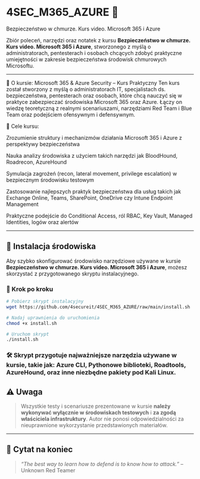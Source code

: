 # 4SEC_M365_AZURE 🚀
Bezpieczeństwo w chmurze. Kurs video. Microsoft 365 i Azure

 
Zbiór poleceń, narzędzi oraz notatek z kursu **Bezpieczeństwo w chmurze. Kurs video. Microsoft 365 i Azure**, stworzonego z myślą o administratorach, pentesterach i osobach chcących zdobyć praktyczne umiejętności w zakresie bezpieczeństwa środowisk chmurowych Microsoftu.

---
📘 O kursie: Microsoft 365 & Azure Security – Kurs Praktyczny
Ten kurs został stworzony z myślą o administratorach IT, specjalistach ds. bezpieczeństwa, pentesterach oraz osobach, które chcą nauczyć się w praktyce zabezpieczać środowiska Microsoft 365 oraz Azure. Łączy on wiedzę teoretyczną z realnymi scenariuszami, narzędziami Red Team i Blue Team oraz podejściem ofensywnym i defensywnym.

🎯 Cele kursu:

Zrozumienie struktury i mechanizmów działania Microsoft 365 i Azure z perspektywy bezpieczeństwa

Nauka analizy środowiska z użyciem takich narzędzi jak BloodHound, Roadrecon, AzureHound

Symulacja zagrożeń (recon, lateral movement, privilege escalation) w bezpiecznym środowisku testowym

Zastosowanie najlepszych praktyk bezpieczeństwa dla usług takich jak Exchange Online, Teams, SharePoint, OneDrive czy Intune Endpoint Management

Praktyczne podejście do Conditional Access, ról RBAC, Key Vault, Managed Identities, logów oraz alertów

---

## 🚀 Instalacja środowiska

Aby szybko skonfigurować środowisko narzędziowe używane w kursie **Bezpieczeństwo w chmurze. Kurs video. Microsoft 365 i Azure**, możesz skorzystać z przygotowanego skryptu instalacyjnego.

### 🔧 Krok po kroku

```bash
# Pobierz skrypt instalacyjny
wget https://github.com/4secureit/4SEC_M365_AZURE/raw/main/install.sh

# Nadaj uprawnienia do uruchomienia
chmod +x install.sh

# Uruchom skrypt
./install.sh
```
### 🛠 Skrypt przygotuje najważniejsze narzędzia używane w kursie, takie jak: Azure CLI, Pythonowe biblioteki, Roadtools, AzureHound, oraz inne niezbędne pakiety pod Kali Linux.


## ⚠️ Uwaga

> Wszystkie testy i scenariusze prezentowane w kursie **należy wykonywać wyłącznie w środowiskach testowych** i **za zgodą właściciela infrastruktury**. Autor nie ponosi odpowiedzialności za nieuprawnione wykorzystanie przedstawionych materiałów.

---

## 🧠 Cytat na koniec

> *“The best way to learn how to defend is to know how to attack.”* – Unknown Red Teamer
